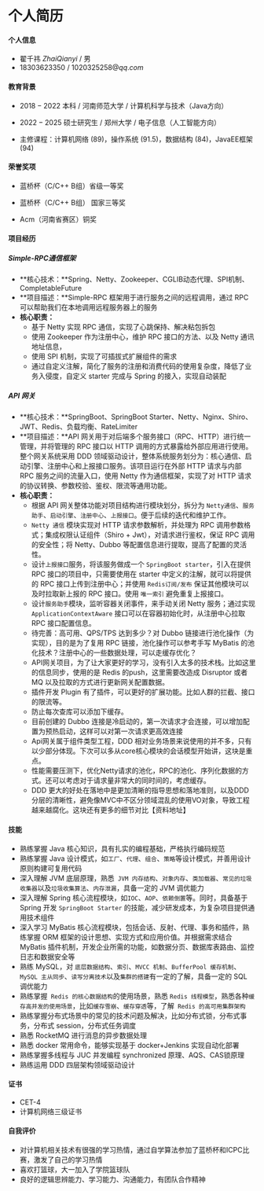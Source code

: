 # 个人简历

#### 个人信息

- 翟千祎 $Zhai Qianyi$ / 男 
- $18303623350$ / $1020325258@qq.com$


#### 教育背景

- $2018 - 2022$ 本科 / 河南师范大学 / 计算机科学与技术（Java方向）
- $2022 - 2025$ 硕士研究生 / 郑州大学 / 电子信息（人工智能方向）


- 主修课程：计算机网络 (89)，操作系统 (91.5)，数据结构 (84)，JavaEE框架 (94)


#### 荣誉奖项

- 蓝桥杯（C/C++ B组）省级一等奖


- 蓝桥杯（C/C++ B组） 国家三等奖


- Acm（河南省赛区）铜奖



#### 项目经历

##### Simple-RPC通信框架

- **核心技术：**Spring、Netty、Zookeeper、CGLIB动态代理、SPI机制、CompletableFuture
- **项目描述：**Simple-RPC 框架用于进行服务之间的远程调用，通过 RPC 可以帮助我们在本地调用远程服务器上的服务
- **核心职责：**
  - 基于 Netty 实现 RPC 通信，实现了心跳保持、解决粘包拆包
  - 使用 Zookeeper 作为注册中心，维护 RPC 接口的方法、以及 Netty 通讯地址信息，
  - 使用 SPI 机制，实现了可插拔式扩展组件的需求
  - 通过自定义注解，简化了服务的注册和消费代码的使用复杂度，降低了业务入侵度，自定义 starter 完成与 Spring 的接入，实现自动装配

##### API 网关

- **核心技术：**SpringBoot、SpringBoot Starter、Netty、Nginx、Shiro、JWT、Redis、负载均衡、RateLimiter
- **项目描述：**API 网关用于对后端多个服务接口（RPC、HTTP）进行统一管理，并将管理的 RPC 接口以 HTTP 调用的方式暴露给外部应用进行使用。整个网关系统采用 DDD 领域驱动设计，整体系统服务划分为：核心通信、启动引擎、注册中心和上报接口服务。该项目运行在外部 HTTP 请求与内部 RPC 服务之间的流量入口，使用 Netty 作为通信框架，实现了对 HTTP 请求的协议转换、参数校验、鉴权、限流等通用功能。
- **核心职责：**
  - 根据 API 网关整体功能对项目结构进行模块划分，拆分为 `Netty通信`、`服务助手`、`启动引擎`、`注册中心`、`上报接口`。便于后续的迭代和维护工作。
  - `Netty 通信` 模块实现对 HTTP 请求参数解析，并处理为 RPC 调用参数格式；集成权限认证组件（Shiro + Jwt），对请求进行鉴权，保证 RPC 调用的安全性；将 Netty、Dubbo 等配置信息进行提取，提高了配置的灵活性。
  - 设计`上报接口`服务，将该服务做成一个 `SpringBoot starter`，引入在提供 RPC 接口的项目中，只需要使用在 starter 中定义的注解，就可以将提供的 RPC 接口上传到注册中心；并使用 `Redis订阅/发布` 保证其他模块可以及时拉取新上报的 RPC 接口。使用 `唯一索引` 避免重复上报接口。
  - 设计`服务助手`模块，监听容器关闭事件，来手动关闭 Netty 服务；通过实现 `ApplicationContextAware` 接口可以在容器初始化时，从注册中心拉取 RPC 接口配置信息。
  - 待完善：高可用、QPS/TPS 达到多少？对 Dubbo 链接进行池化操作（为实现），目的是为了复用 RPC 链接，池化操作可以参考手写 MyBatis 的池化技术？注册中心的一些数据处理，可以走缓存优化？
  - API网关项目，为了让大家更好的学习，没有引入太多的技术栈。比如这里的信息同步，使用的是 Redis 的push，这里需要改造成 Disruptor 或者 MQ 以及拉取的方式进行更新网关配置数据。
  - 插件开发 Plugin 有了插件，可以更好的扩展功能。比如人群的拦截、接口的限流等。
  - 防止每次查库可以添加下缓存。
  - 目前创建的 Dubbo 连接是冷启动的，第一次请求才会连接，可以增加配置为预热启动，这样可以对第一次请求更高效连接
  - Api网关属于组件类型工程，DDD 相对业务场景来说使用的并不多，只有以少部分体现。下次可以多从core核心模块的会话模型开始讲，这块是重点。
  - 性能需要压测下，优化Netty请求的池化，RPC的池化、序列化数据的方式。还可以考虑对于请求量非常大的同时间的，考虑缓存。
  - DDD 更大的好处在落地中是更加清晰的指导思想和落地准则，以及DDD分层的清晰性，避免像MVC中不区分领域混乱的使用VO对象，导致工程越来越腐化。这块还有更多的细节对比【资料地址】



#### 技能

- 熟练掌握 Java 核心知识，具有扎实的编程基础，严格执行编码规范
- 熟练掌握 Java 设计模式，如`工厂`、`代理`、`组合`、`策略`等设计模式，并善用设计原则构建可复用代码
- 深入理解 JVM 底层原理，熟悉` JVM 内存结构`、`对象内存`、`类加载器`、`常见的垃圾收集器`以及`垃圾收集算法`、`内存泄漏`，具备一定的 JVM 调优能力
- 深入理解 Spring 核心流程模块，如`IOC`、`AOP`、`依赖倒置`等。同时，具备基于 Spring 开发 `SpringBoot Starter` 的技能，减少研发成本，为复杂项目提供通用技术组件
- 深入学习 MyBatis 核心流程模块，包括会话、反射、代理、事务和插件，熟练掌握 ORM 框架的设计思想、实现方式和应用价值。并根据需求结合 MyBatis 插件机制，开发企业所需的功能，如数据分页、数据库表路由、监控日志和数据安全等
- 熟练 MySQL，对 `底层数据结构`、`索引`、`MVCC 机制`、`BufferPool 缓存机制`、`MySQL 主从同步`、`读写分离技术`以及`集群的搭建`有一定的了解，具备一定的 SQL 调优能力
- 熟练掌握` Redis 的核心数据结构`的使用场景，熟悉 `Redis 线程模型`，熟悉各种`缓存高并发的使用场景`，比如`缓存雪崩`、`缓存穿透`等，了解` Redis 的高可用集群架构`
- 熟练掌握分布式场景中的常见的技术问题及解决，比如分布式锁，分布式事务，分布式 session，分布式任务调度
- 熟悉 RocketMQ 进行消息的异步数据处理
- 熟悉 docker 常用命令，能够实现基于 docker+Jenkins 实现自动化部署
- 熟练掌握多线程与 JUC 并发编程 synchronized 原理、AQS、CAS锁原理
- 熟练运用 DDD 四层架构领域驱动设计


#### 证书

- CET-4
- 计算机网络三级证书

#### 自我评价

- 对计算机相关技术有很强的学习热情，通过自学算法参加了蓝桥杯和ICPC比赛，激发了自己的学习热情
- 喜欢打篮球，大一加入了学院篮球队
- 良好的逻辑思辨能力、学习能力、沟通能力，有团队合作精神


















